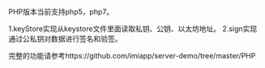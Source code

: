 ﻿PHP版本当前支持php5，php7。

1.keyStore实现从keystore文件里面读取私钥、公钥、以太坊地址。
2.sign实现通过公私钥对数据进行签名和验签。

完整的功能请参考https://github.com/imiapp/server-demo/tree/master/PHP